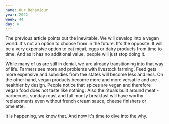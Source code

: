 ```yaml
---
name: Our Behaviour
year: 2022
week: 44
day: 4
---
```


The previous article points out the inevitable. We will develop into a vegan
world. It's not an option to choose from in the future. It's the opposite. It
will be a very expensive option to eat meat, eggs or dairy products from time to
time. And as it has no additional value, people will just stop doing it.

While many of us are still in denial, we are already transitioning into that way
of life. Farmers see more and problems with livestock farming. Feed gets more
expensive and subsidies from the states will become less and less. On the other
hand, vegan products become more and more versatile and are healthier by design.
People notice that spices are vegan and therefore vegan food does not taste like
nothing. Also the rituals built around meat - barbecues, sunday roast and full
monty breakfast will have worthy replacements even without french cream sauce,
cheese finishers or omelette.

It is happening, we know that. And now it's time to dive into the why.
